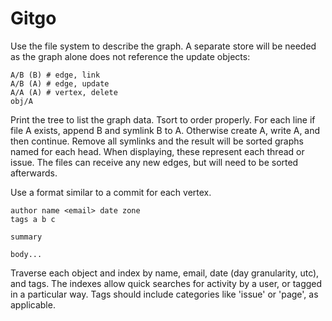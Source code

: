 Gitgo
=========

Use the file system to describe the graph.  A separate store will be needed as the graph alone does not reference the update objects:

    A/B (B) # edge, link
    A/B (A) # edge, update
    A/A (A) # vertex, delete
    obj/A

Print the tree to list the graph data. Tsort to order properly.  For each line if file A exists, append B and symlink B to A.  Otherwise create A, write A, and then continue.  Remove all symlinks and the result will be sorted graphs named for each head.  When displaying, these represent each thread or issue.  The files can receive any new edges, but will need to be sorted afterwards.

Use a format similar to a commit for each vertex.

    author name <email> date zone
    tags a b c
    
    summary
    
    body...

Traverse each object and index by name, email, date (day granularity, utc), and tags.  The indexes allow quick searches for activity by a user, or tagged in a particular way.  Tags should include categories like 'issue' or 'page', as applicable.





